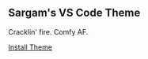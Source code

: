 ## Sargam's VS Code Theme
Cracklin' fire. Comfy AF.


[Install Theme](https://marketplace.visualstudio.com/items?itemName=sargam.sargam)

